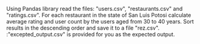 Using Pandas library read the files: "users.csv", "restaurants.csv" and "ratings.csv".
For each restaurant in the state of San Luis Potosi calculate average rating and user count by the users aged from 30 to 40 years. Sort results in the descending order and save it to a file "rez.csv". :"excepted_output.csv" is provided for you as the expected output.